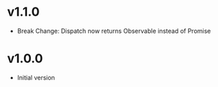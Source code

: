# v1.1.0

* Break Change: Dispatch now returns Observable instead of Promise

# v1.0.0

* Initial version
